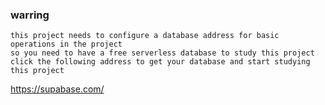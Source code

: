 ### warring
```
this project needs to configure a database address for basic operations in the project
so you need to have a free serverless database to study this project
click the following address to get your database and start studying this project
```
https://supabase.com/
